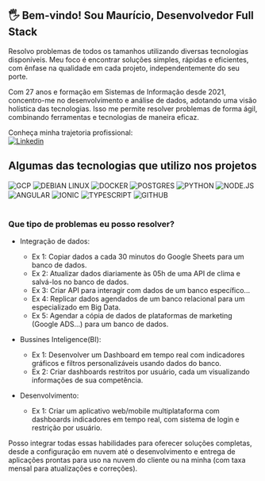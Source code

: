 ## 🖐️ Bem-vindo! Sou Maurício, Desenvolvedor Full Stack

Resolvo problemas de todos os tamanhos utilizando diversas tecnologias disponíveis. Meu foco é encontrar soluções simples, rápidas e eficientes, com ênfase na qualidade em cada projeto, independentemente do seu porte.

Com 27 anos e formação em Sistemas de Informação desde 2021, concentro-me no desenvolvimento e análise de dados, adotando uma visão holística das tecnologias. Isso me permite resolver problemas de forma ágil, combinando ferramentas e tecnologias de maneira eficaz.

Conheça minha trajetoria profissional:<br/>
[![Linkedin](https://img.shields.io/badge/LinkedIn-0077B5?style=for-the-badge&logo=linkedin&logoColor=white)](https://br.linkedin.com/in/mauricioheckmarques)


## Algumas das tecnologias que utilizo nos projetos

<div style="display: inline_block">
  <img align="center" alt="GCP" src="https://img.shields.io/badge/Google_Cloud-4285F4?style=for-the-badge&logo=google-cloud&logoColor=white" />
  <img align="center" alt="DEBIAN LINUX" src="https://img.shields.io/badge/Debian-A81D33?style=for-the-badge&logo=debian&logoColor=white" />
  <img align="center" alt="DOCKER" src="https://img.shields.io/badge/docker-%230db7ed.svg?style=for-the-badge&logo=docker&logoColor=white" />
  <img align="center" alt="POSTGRES" src="https://img.shields.io/badge/PostgreSQL-316192?style=for-the-badge&logo=postgresql&logoColor=white" />
  <img align="center" alt="PYTHON" src="https://img.shields.io/badge/Python-3776AB?style=for-the-badge&logo=python&logoColor=white" />
  <img align="center" alt="NODE.JS" src="https://img.shields.io/badge/Node.js-43853D?style=for-the-badge&logo=node.js&logoColor=white" />
  <img align="center" alt="ANGULAR" src="https://img.shields.io/badge/Angular-DD0031?style=for-the-badge&logo=angular&logoColor=white" />
  <img align="center" alt="IONIC" src="https://img.shields.io/badge/Ionic-%233880FF.svg?style=for-the-badge&logo=Ionic&logoColor=white" />
  <img align="center" alt="TYPESCRIPT" src="https://img.shields.io/badge/typescript-%23007ACC.svg?style=for-the-badge&logo=typescript&logoColor=white" />
  <img align="center" alt="GITHUB" src="https://img.shields.io/badge/github-%23121011.svg?style=for-the-badge&logo=github&logoColor=white" />
</div><br/>

### Que tipo de problemas eu posso resolver?
- Integração de dados:
  - Ex 1: Copiar dados a cada 30 minutos do Google Sheets para um banco de dados.
  - Ex 2: Atualizar dados diariamente às 05h de uma API de clima e salvá-los no banco de dados.
  - Ex 3: Criar API para interagir com dados de um banco específico...
  - Ex 4: Replicar dados agendados de um banco relacional para um especializado em Big Data.
  - Ex 5: Agendar a cópia de dados de plataformas de marketing (Google ADS...) para um banco de dados.
 
- Bussines Inteligence(BI):
  - Ex 1: Desenvolver um Dashboard em tempo real com indicadores gráficos e filtros personalizáveis usando dados do banco.
  - Ex 2: Criar dashboards restritos por usuário, cada um visualizando informações de sua competência.
 
- Desenvolvimento:
  - Ex 1: Criar um aplicativo web/mobile multiplataforma com dashboards indicadores em tempo real, com sistema de login e restrição por usuário.

Posso integrar todas essas habilidades para oferecer soluções completas, desde a configuração em nuvem até o desenvolvimento e entrega de aplicações prontas para uso na nuvem do cliente ou na minha (com taxa mensal para atualizações e correções).



